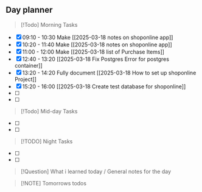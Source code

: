 ## Day planner

> [!Todo] Morning Tasks

- [x] 09:10 - 10:30 Make [[2025-03-18 notes on shoponline app]]
- [x] 10:20 - 11:40 Make [[2025-03-18 notes on shoponline app]]
- [x] 11:00 - 12:00 Make [[2025-03-18 list of Purchase Items]]
- [x] 12:40 - 13:20 [[2025-03-18 Fix Postgres Error for postgres container]]
- [x] 13:20 - 14:20 Fully document [[2025-03-18 How to set up shoponline Project]]
- [x] 15:20 - 16:00 [[2025-03-18 Create test database for shoponline]]
- [ ]
- [ ]

> [!Todo] Mid-day Tasks

- [ ]
- [ ]

> [!TODO] Night Tasks

- [ ]
- [ ]

> [!Question] What i learned today / General notes for the day

> [!NOTE] Tomorrows todos
